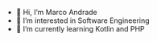 - 👋 Hi, I’m Marco Andrade
- 👀 I’m interested in Software Engineering
- 🌱 I’m currently learning Kotlin and PHP

<!---
mAndra226/mAndra226 is a ✨ special ✨ repository because its `README.md` (this file) appears on your GitHub profile.
You can click the Preview link to take a look at your changes.
--->
